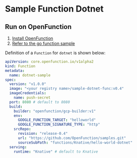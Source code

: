 # Sample Function Dotnet

## Run on OpenFunction

1. [Install OpenFunction](https://github.com/OpenFunction/OpenFunction#install-openfunction)
2. [Refer to the go function sample](../hello-world-go/README.md)

Definition of a ```Function``` for ```dotnet``` is shown below:

```yaml
apiVersion: core.openfunction.io/v1alpha2
kind: Function
metadata:
  name: dotnet-sample
spec:
  version: "v1.0.0"
  image: "<your registry name>/sample-dotnet-func:v0.4"
  imageCredentials:
    name: push-secret
  port: 8080 # default to 8080
  build:
    builder: "openfunction/gcp-builder:v1"
    env:
      GOOGLE_FUNCTION_TARGET: "helloworld"
      GOOGLE_FUNCTION_SIGNATURE_TYPE: "http"
    srcRepo:
      revision: "release-0.4"
      url: "https://github.com/OpenFunction/samples.git"
      sourceSubPath: "functions/Knative/hello-world-dotnet"
  serving:
    runtime: "Knative" # default to Knative
```
